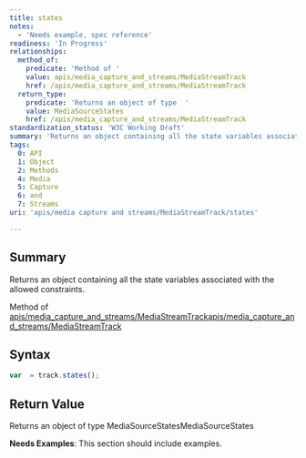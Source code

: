 ```yaml
---
title: states
notes:
  - 'Needs example, spec reference'
readiness: 'In Progress'
relationships:
  method_of:
    predicate: 'Method of '
    value: apis/media_capture_and_streams/MediaStreamTrack
    href: /apis/media_capture_and_streams/MediaStreamTrack
  return_type:
    predicate: 'Returns an object of type  '
    value: MediaSourceStates
    href: /apis/media_capture_and_streams/MediaStreamTrack
standardization_status: 'W3C Working Draft'
summary: 'Returns an object containing all the state variables associated with the allowed constraints.'
tags:
  0: API
  1: Object
  2: Methods
  4: Media
  5: Capture
  6: and
  7: Streams
uri: 'apis/media capture and streams/MediaStreamTrack/states'

---
```

## Summary

Returns an object containing all the state variables associated with the allowed constraints.

Method of [apis/media\_capture\_and\_streams/MediaStreamTrack](/apis/media_capture_and_streams/MediaStreamTrack)[apis/media\_capture\_and\_streams/MediaStreamTrack](/apis/media_capture_and_streams/MediaStreamTrack)

## Syntax

``` js
var  = track.states();
```

## Return Value

Returns an object of type MediaSourceStatesMediaSourceStates

**Needs Examples**: This section should include examples.

